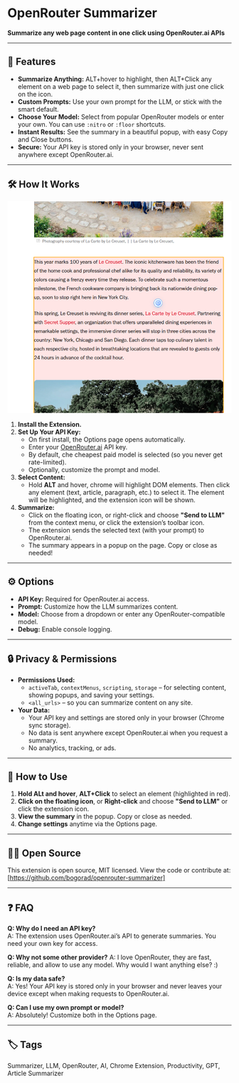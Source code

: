 # OpenRouter Summarizer

**Summarize any web page content in one click using OpenRouter.ai APIs**

---

## 🚀 Features

- **Summarize Anything:** ALT+hover to highlight, then ALT+Click any element on a web page to select it, then summarize with just one click on the icon.
- **Custom Prompts:** Use your own prompt for the LLM, or stick with the smart default.
- **Choose Your Model:** Select from popular OpenRouter models or enter your own. You can use `:nitro` or `:floor` shortcuts.
- **Instant Results:** See the summary in a beautiful popup, with easy Copy and Close buttons.
- **Secure:** Your API key is stored only in your browser, never sent anywhere except OpenRouter.ai.

---

## 🛠️ How It Works

[![Video Demo](media/preview.png)](media/or-summ-video-11.mp4)

1. **Install the Extension.**
2. **Set Up Your API Key:**
   - On first install, the Options page opens automatically.
   - Enter your [OpenRouter.ai](https://openrouter.ai/) API key.
   - By default, che cheapest paid model is selected (so you never get rate-limited).
   - Optionally, customize the prompt and model.
3. **Select Content:**
   - Hold **ALT** and hover, chrome will highlight DOM elements. Then click any element (text, article, paragraph, etc.) to select it. The element will be highlighted, and the extension icon will be shown.
4. **Summarize:**
   - Click on the floating icon, or right-click and choose **"Send to LLM"** from the context menu, or click the extension’s toolbar icon.
   - The extension sends the selected text (with your prompt) to OpenRouter.ai.
   - The summary appears in a popup on the page. Copy or close as needed!

---

## ⚙️ Options

- **API Key:** Required for OpenRouter.ai access.
- **Prompt:** Customize how the LLM summarizes content.
- **Model:** Choose from a dropdown or enter any OpenRouter-compatible model.
- **Debug:** Enable console logging.

---

## 🔒 Privacy & Permissions

- **Permissions Used:**
  - `activeTab`, `contextMenus`, `scripting`, `storage` – for selecting content, showing popups, and saving your settings.
  - `<all_urls>` – so you can summarize content on any site.
- **Your Data:**  
  - Your API key and settings are stored only in your browser (Chrome sync storage).
  - No data is sent anywhere except OpenRouter.ai when you request a summary.
  - No analytics, tracking, or ads.

---

## 📝 How to Use

1. **Hold ALt and hover**, **ALT+Click** to select an element (highlighted in red).
2. **Click on the floating icon**, or **Right-click** and choose **"Send to LLM"** or click the extension icon.
3. **View the summary** in the popup. Copy or close as needed.
4. **Change settings** anytime via the Options page.

---

## 🧑‍💻 Open Source

This extension is open source, MIT licensed.
View the code or contribute at: [https://github.com/bogorad/openrouter-summarizer]

---

## ❓ FAQ

**Q: Why do I need an API key?**  
A: The extension uses OpenRouter.ai’s API to generate summaries. You need your own key for access.

**Q: Why not some other provider?**
A: I love OpenRouter, they are fast, reliable, and allow to use any model. Why would I want anything else? :)

**Q: Is my data safe?**  
A: Yes! Your API key is stored only in your browser and never leaves your device except when making requests to OpenRouter.ai.

**Q: Can I use my own prompt or model?**  
A: Absolutely! Customize both in the Options page.

---

## 🏷️ Tags

Summarizer, LLM, OpenRouter, AI, Chrome Extension, Productivity, GPT, Article Summarizer


